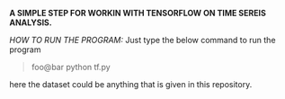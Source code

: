 **A SIMPLE STEP FOR WORKIN WITH TENSORFLOW ON TIME SEREIS ANALYSIS.**

*HOW TO RUN THE PROGRAM:*
Just type the below command to run the program

> foo@bar python tf.py <dataset>
  
  here the dataset could be anything that is given in this repository.

